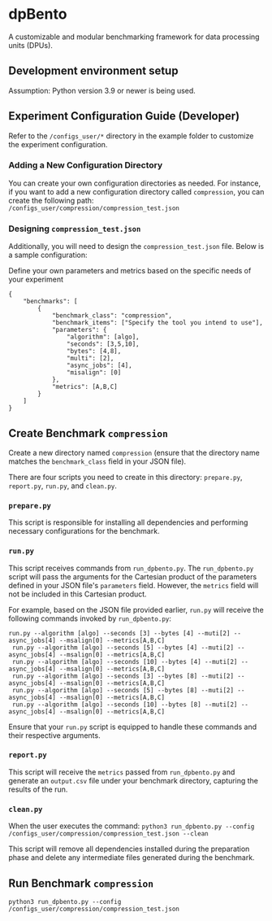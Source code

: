 # dpBento

A customizable and modular benchmarking framework for data processing units (DPUs).


## Development environment setup

Assumption: Python version 3.9 or newer is being used.


## Experiment Configuration Guide (Developer)

Refer to the `/configs_user/*` directory in the example folder to customize the experiment configuration.

### Adding a New Configuration Directory

You can create your own configuration directories as needed. For instance, if you want to add a new configuration directory called `compression`, you can create the following path:
`/configs_user/compression/compression_test.json`

### Designing `compression_test.json`

Additionally, you will need to design the `compression_test.json` file. Below is a sample configuration:

Define your own parameters and metrics based on the specific needs of your experiment

```
{
    "benchmarks": [
        {
            "benchmark_class": "compression",
            "benchmark_items": ["Specify the tool you intend to use"],
            "parameters": {
                "algorithm": [algo],
                "seconds": [3,5,10],
                "bytes": [4,8],
                "multi": [2],
                "async_jobs": [4],
                "misalign": [0]
            },
            "metrics": [A,B,C]
        }
    ]
}
```
## Create Benchmark `compression`

Create a new directory named `compression` (ensure that the directory name matches the `benchmark_class` field in your JSON file).

There are four scripts you need to create in this directory: `prepare.py`, `report.py`, `run.py`, and `clean.py`.

### `prepare.py`

This script is responsible for installing all dependencies and performing necessary configurations for the benchmark.

### `run.py`

This script receives commands from `run_dpbento.py`. The `run_dpbento.py` script will pass the arguments for the Cartesian product of the parameters defined in your JSON file's `parameters` field. However, the `metrics` field will not be included in this Cartesian product.

For example, based on the JSON file provided earlier, `run.py` will receive the following commands invoked by `run_dpbento.py`:


```
run.py --algorithm [algo] --seconds [3] --bytes [4] --muti[2] --async_jobs[4] --msalign[0] --metrics[A,B,C]
 run.py --algorithm [algo] --seconds [5] --bytes [4] --muti[2] --async_jobs[4] --msalign[0] --metrics[A,B,C]
 run.py --algorithm [algo] --seconds [10] --bytes [4] --muti[2] --async_jobs[4] --msalign[0] --metrics[A,B,C]
 run.py --algorithm [algo] --seconds [3] --bytes [8] --muti[2] --async_jobs[4] --msalign[0] --metrics[A,B,C]
 run.py --algorithm [algo] --seconds [5] --bytes [8] --muti[2] --async_jobs[4] --msalign[0] --metrics[A,B,C]
 run.py --algorithm [algo] --seconds [10] --bytes [8] --muti[2] --async_jobs[4] --msalign[0] --metrics[A,B,C]
```

Ensure that your `run.py` script is equipped to handle these commands and their respective arguments.

### `report.py`

This script will receive the `metrics` passed from `run_dpbento.py` and generate an `output.csv` file under your benchmark directory, capturing the results of the run.

### `clean.py`

When the user executes the command:
`python3 run_dpbento.py --config /configs_user/compression/compression_test.json --clean`


This script will remove all dependencies installed during the preparation phase and delete any intermediate files generated during the benchmark.

## Run Benchmark `compression`

`python3 run_dpbento.py --config /configs_user/compression/compression_test.json`

